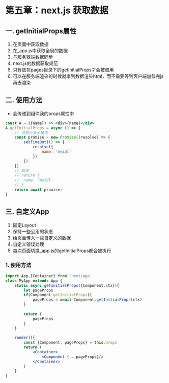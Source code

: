 # 第五章：next.js 获取数据

## 一. getInitialProps属性
1. 在页面中获取数据
2. 在_app.js中获取全局的数据
3. 与服务器端数据同步
4. next.js的数据获取规范
5. 只有放在pages目录下的getInitialProps才会被调用
6. 可以在服务端渲染的时候就拿到数据渲染html，而不需要等到客户端加载完js再去渲染

## 二. 使用方法
* 会传递到组件我的props属性中
```jsx harmony
const A = ({name}) => <div>{name}</div>
A.getInitialProps = async () => {
	// 可执行异步操作
	const promise = new Promise((resolve) => {
		setTimeOut(() => {
			resolve({
				name: 'meidl'
			})
		})
	})
	// 同步
	// return {
	// 	name: 'meidl'
	// }
	return await promise;
}
```

## 三. 自定义App
1. 固定Layout
2. 保持一些公用的状态
3. 给页面传入一些自定义的数据
4. 自定义错误处理
5. 每次页面切换_app.js的getInitialProps都会被执行

### 1. 使用方法
```jsx harmony
import App,{Container} from 'next/app'
class MyApp extends App {
    static async getInitialProps({Component,ctx}){
        let pageProps
        if(Component.getInitialProps){
            pageProps = await Component.getInitialProps(ctx)
        }
            
        return {
            pageProps
        }
    }
    
    render(){
        const {Component, pageProps} = this.props
        return (
            <Container>
                <Component {...pageProps}/>
            </Container>
        )
    }
}
```





<comment/>
<ad/>